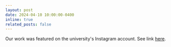 ```yaml
---
layout: post
date: 2024-04-10 10:00:00-0400
inline: true
related_posts: false
---
```


Our work was featured on the university's Instagram account. See link <a href="https://www.instagram.com/reel/C6x83N4q6B7/?igsh=MWZqNzgxMjZpc2o3Zg==">here</a>.
